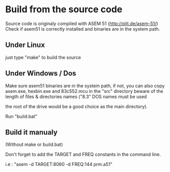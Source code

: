 Build from the source code 
==========================
Source code is originaly compiled with ASEM 51 (http://plit.de/asem-51/)
Check if asem51 is correctly installed and binaries are in the system path.

Under Linux
-----------

just type "make" to build the source
    
Under Windows / Dos
-------------------

Make sure asem51 binaries are in the system path, if not, you can also copy asem.exe, hexbin.exe and 83c552.mcu in the "src" directory
 beware of the length of files & directories names ("8.3" DOS names must be used
 
the root of the drive would be a good choice as the main directory).

Run "build.bat"

Build it manualy 
----------------
(Without make or build.bat)

Don't forget to add the TARGET and FREQ constants in the command line.

i.e : "asem -d TARGET:8060 -d FREQ:144 prm.a51"